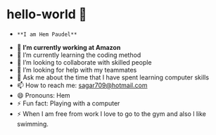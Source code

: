   # hello-world 👋
-     **I am Hem Paudel**
- 🔭 **I’m currently working at Amazon**
- 🌱 I’m currently learning the coding method 
- 👯 I’m looking to collaborate with skilled people 
- 🤔 I’m looking for help with my teammates
- 💬 Ask me about the time that I have spent learning computer skills
- 📫 How to reach me: sagar709@hotmail.com
- 😄 Pronouns: Hem
- ⚡ Fun fact: Playing with a computer
- ⚡  When I am free from work I love to go to the gym and also l like swimming.
